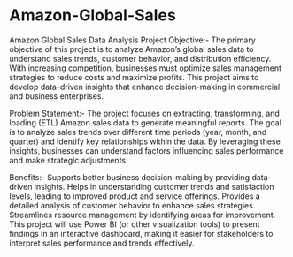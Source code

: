 # Amazon-Global-Sales
Amazon Global Sales Data Analysis Project
Objective:-
The primary objective of this project is to analyze Amazon’s global sales data to understand sales trends, customer behavior, and distribution efficiency. With increasing competition, businesses must optimize sales management strategies to reduce costs and maximize profits. This project aims to develop data-driven insights that enhance decision-making in commercial and business enterprises.

Problem Statement:-
The project focuses on extracting, transforming, and loading (ETL) Amazon sales data to generate meaningful reports. The goal is to analyze sales trends over different time periods (year, month, and quarter) and identify key relationships within the data. By leveraging these insights, businesses can understand factors influencing sales performance and make strategic adjustments.

Benefits:-
Supports better business decision-making by providing data-driven insights.
Helps in understanding customer trends and satisfaction levels, leading to improved product and service offerings.
Provides a detailed analysis of customer behavior to enhance sales strategies.
Streamlines resource management by identifying areas for improvement.
This project will use Power BI (or other visualization tools) to present findings in an interactive dashboard, making it easier for stakeholders to interpret sales performance and trends effectively.
